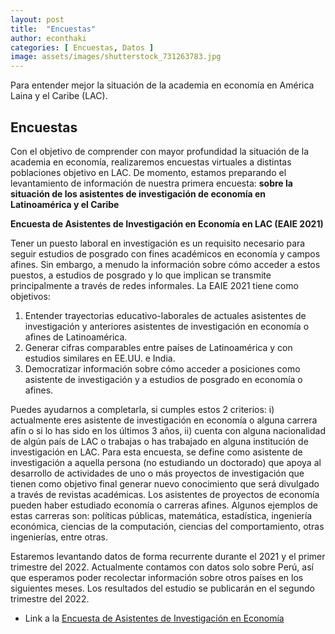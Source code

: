 ```yaml
---
layout: post
title:  "Encuestas"
author: econthaki
categories: [ Encuestas, Datos ]
image: assets/images/shutterstock_731263783.jpg
---
```


Para entender mejor la situación de la academia en economía en América Laina y el Caribe (LAC).

## Encuestas

Con el objetivo de comprender con mayor profundidad la situación de la academia en economía, realizaremos encuestas virtuales a distintas poblaciones objetivo en LAC. De momento, estamos preparando el levantamiento de información de nuestra primera encuesta: **sobre la situación de los asistentes de investigación de economía en Latinoamérica y el Caribe**

**Encuesta de Asistentes de Investigación en Economía en LAC (EAIE 2021)**

Tener un puesto laboral en investigación es un requisito necesario para seguir estudios de posgrado con fines académicos en economía y campos afines. Sin embargo, a menudo la información sobre cómo acceder a estos puestos, a estudios de posgrado y lo que implican se transmite principalmente a través de redes informales. La EAIE 2021 tiene como objetivos: 
1. Entender trayectorias educativo-laborales de actuales asistentes de investigación y anteriores asistentes de investigación en economía o afines de Latinoamérica.
2. Generar cifras comparables entre países de Latinoamérica y con estudios similares en EE.UU. e India.
3. Democratizar información sobre cómo acceder a posiciones como asistente de investigación y a estudios de posgrado en economía o afines.

Puedes ayudarnos a completarla, si cumples estos 2 criterios: i) actualmente eres asistente de investigación en economía o alguna carrera afín o si lo has sido en los últimos 3 años, ii) cuenta con alguna nacionalidad de algún país de LAC o trabajas o has trabajado en alguna institución de investigación en LAC.  Para esta encuesta, se define como asistente de investigación a aquella persona (no estudiando un doctorado) que apoya al desarrollo de actividades de uno o más proyectos de investigación que tienen como objetivo final generar nuevo conocimiento que será divulgado a través de revistas académicas. Los asistentes de proyectos de economía pueden haber estudiado economía o carreras afines. Algunos ejemplos de estas carreras son: políticas públicas, matemática, estadística, ingeniería económica, ciencias de la computación, ciencias del comportamiento, otras ingenierías, entre otras.

Estaremos levantando datos de forma recurrente durante el 2021 y el primer trimestre del 2022. Actualmente contamos con datos solo sobre Perú, así que esperamos poder recolectar información sobre otros países en los siguientes meses. Los resultados del estudio se publicarán en el segundo trimestre del 2022.

- Link a la [Encuesta de Asistentes de Investigación en Economía][EAIE]

[EAIE]:   https://econthaki.surveycto.com/collect/eaie_2021?caseid=
